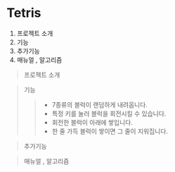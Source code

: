 # Tetris

1. 프로젝트 소개
2. 기능
3. 추가기능
4. 매뉴얼 , 알고리즘

>  프로젝트 소개 

>  기능 
> > - 7종류의 블럭이 랜덤하게 내려옵니다.
> > - 특정 키를 눌러 블럭을 회전시킬 수 있습니다.
> > - 회전한 블럭이 아래에 쌓입니다.
> > - 한 줄 가득 블럭이 쌓이면 그 줄이 지워집니다.

> 추가기능 

> 매뉴얼 , 알고리즘


